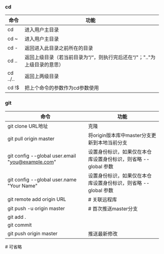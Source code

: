 ### cd

|命令|功能|
|-|-|
|cd|进入用户主目录|
|cd ~|进入用户主目录|
|cd -|返回进入此目录之前所在的目录|
|cd ..|返回上级目录（若当前目录为“/“，则执行完后还在“/"；".."为上级目录的意思）|
|cd ../..|返回上两级目录|
|cd !$|把上个命令的参数作为cd参数使用|

### git
|命令|功能|
|-|-|
|git clone URL地址|克隆|
|git pull origin master|将origin版本库中master分支更新到本地当前分支|
|git config --global user.email "you@example.com"|设置身份标识，如果仅在本仓库设置身份标识，则省略 --global 参数|
|git config --global user.name "Your Name"|设置身份标识，如果仅在本仓库设置身份标识，则省略 --global 参数|
|git remote add origin URL|# 关联远程库|
|git push -u origin master|# 首次推送master分支|
|git add .||
|git commit||
|git push origin master|推送最新修改|

\# 可省略
